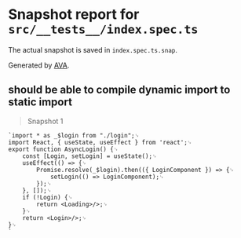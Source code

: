 # Snapshot report for `src/__tests__/index.spec.ts`

The actual snapshot is saved in `index.spec.ts.snap`.

Generated by [AVA](https://avajs.dev).

## should be able to compile dynamic import to static import

> Snapshot 1

    `import * as _$login from "./login";␊
    import React, { useState, useEffect } from 'react';␊
    export function AsyncLogin() {␊
        const [Login, setLogin] = useState();␊
        useEffect(() => {␊
            Promise.resolve(_$login).then(({ LoginComponent }) => {␊
                setLogin(() => LoginComponent);␊
            });␊
        }, []);␊
        if (!Login) {␊
            return <Loading>/>;␊
        }␊
        return <Login>/>;␊
    }␊
    `
